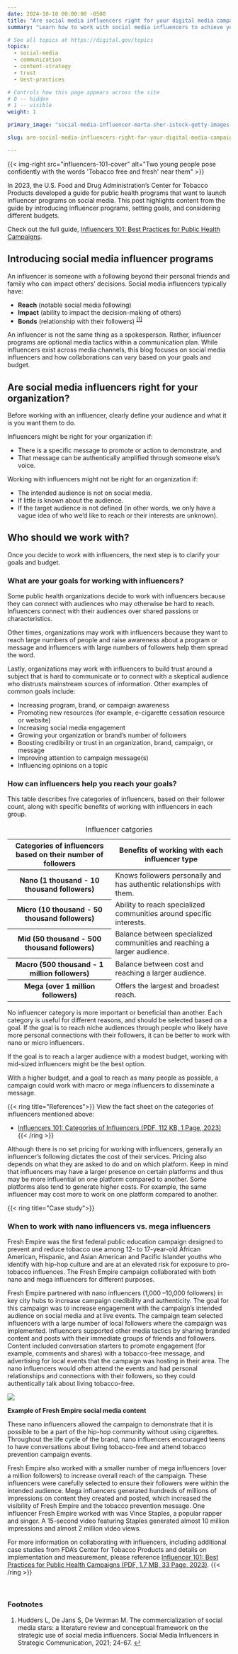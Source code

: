 ```yaml
---
date: 2024-10-10 00:00:00 -0500
title: "Are social media influencers right for your digital media campaign?"
summary: "Learn how to work with social media influencers to achieve your goals, while accounting for different budgets."

# See all topics at https://digital.gov/topics
topics:
  - social-media
  - communication
  - content-strategy
  - trust
  - best-practices

# Controls how this page appears across the site
# 0 -- hidden
# 1 -- visible
weight: 1

primary_image: "social-media-influencer-marta-sher-istock-getty-images-1214053578"

slug: are-social-media-influencers-right-for-your-digital-media-campaign

---
```


{{< img-right src="influencers-101-cover" alt="Two young people pose confidently with the words 'Tobacco free and fresh' near them" >}}

In 2023, the U.S. Food and Drug Administration’s Center for Tobacco Products developed a guide for public health programs that want to launch influencer programs on social media. This post highlights content from the guide by introducing influencer programs, setting goals, and considering different budgets.

Check out the full guide, [Influencers 101: Best Practices for Public Health Campaigns](https://digitalmedia.hhs.gov/tobacco/print_materials/CTP-237?locale=en).

## Introducing social media influencer programs

An influencer is someone with a following beyond their personal friends and family who can impact others’ decisions. Social media influencers typically have:

* **Reach** (notable social media following)
* **Impact** (ability to impact the decision-making of others)
* **Bonds** (relationship with their followers) <sup><a aria-describedby="footnote-label" href="#fn1" id="footnotes-ref1">[1]</a></sup>

An influencer is not the same thing as a spokesperson. Rather, influencer programs are optional media tactics within a communication plan. While influencers exist across media channels, this blog focuses on social media influencers and how collaborations can vary based on your goals and budget.

## Are social media influencers right for your organization?

Before working with an influencer, clearly define your audience and what it is you want them to do.  

Influencers might be right for your organization if: 

* There is a specific message to promote or action to demonstrate, and
* That message can be authentically amplified through someone else’s voice.

Working with influencers might not be right for an organization if: 

* The intended audience is not on social media.
* If little is known about the audience. 
* If the target audience is not defined (in other words, we only have a vague idea of who we’d like to reach or their interests are unknown).

## Who should we work with?

Once you decide to work with influencers, the next step is to clarify your goals and budget. 

### What are your goals for working with influencers?

Some public health organizations decide to work with influencers because they can connect with audiences who may otherwise be hard to reach. Influencers connect with their audiences over shared passions or characteristics. 

Other times, organizations may work with influencers because they want to reach large numbers of people and raise awareness about a program or message and influencers with large numbers of followers help them spread the word. 

Lastly, organizations may work with influencers to build trust around a subject that is hard to communicate or to connect with a skeptical audience who distrusts mainstream sources of information. Other examples of common goals include:

* Increasing program, brand, or campaign awareness
* Promoting new resources (for example, e-cigarette cessation resource or website)
* Increasing social media engagement
* Growing your organization or brand’s number of followers
* Boosting credibility or trust in an organization, brand, campaign, or message
* Improving attention to campaign message(s)
* Influencing opinions on a topic

### How can influencers help you reach your goals?

This table describes five categories of influencers, based on their follower count, along with specific benefits of working with influencers in each group.

<table class="usa-table">
<caption>Influencer catgories</caption>
<thead>
<tr>
<th scope="col">Categories of influencers based on their number of followers</th>
<th scope="col">Benefits of working with each influencer type</th>
</tr>
</thead>
<tbody>
<tr>
<th scope="row"><strong>Nano</strong> (1 thousand - 10 thousand followers)</th>
<td>Knows followers personally and has authentic relationships with them.</td>
</tr>
<tr>
<th scope="row"><strong>Micro</strong> (10 thousand - 50 thousand followers)</th>
<td>Ability to reach specialized communities around specific interests.</td>
</tr>
<tr>
<th scope="row"><strong>Mid</strong> (50 thousand - 500 thousand followers)</th>
<td>Balance between specialized communities and reaching a larger audience.</td>
</tr>
<tr>
<th scope="row"><strong>Macro</strong> (500 thousand - 1 million followers)</th>
<td>Balance between cost and reaching a larger audience. </td>
</tr>
<tr>
<th scope="row"><strong>Mega</strong> (over 1 million followers)</th>
<td>Offers the largest and broadest reach.</td>
</tr>
</tbody>
</table>

No influencer category is more important or beneficial than another. Each category is useful for different reasons, and should be selected based on a goal. If the goal is to reach niche audiences through people who likely have more personal connections with their followers, it can be better to work with nano or micro influencers. 

If the goal is to reach a larger audience with a modest budget, working with mid-sized influencers might be the best option. 

With a higher budget, and a goal to reach as many people as possible, a campaign could work with macro or mega influencers to disseminate a message.

{{< ring title="References">}}
View the fact sheet on the categories of influencers mentioned above:

- [Influencers 101: Categories of Influencers (PDF, 112 KB, 1 Page, 2023)](https://digitalmedia.hhs.gov/tobacco/print_materials/CTP-255?locale=en)
{{< /ring >}}

Although there is no set pricing for working with influencers, generally an influencer’s following dictates the cost of their services. Pricing also depends on what they are asked to do and on which platform. Keep in mind that influencers may have a larger presence on certain platforms and thus may be more influential on one platform compared to another. Some platforms also tend to generate higher costs. For example, the same influencer may cost more to work on one platform compared to another.

{{< ring title="Case study">}}
### When to work with nano influencers vs. mega influencers

Fresh Empire was the first federal public education campaign designed to prevent and reduce tobacco use among 12- to 17-year-old African American, Hispanic, and Asian American and Pacific Islander youths who identify with hip-hop culture and are at an elevated risk for exposure to pro-tobacco influences. The Fresh Empire campaign collaborated with both nano and mega influencers for different purposes.

Fresh Empire partnered with nano influencers (1,000 –10,000 followers) in key city hubs to increase campaign credibility and authenticity. The goal for this campaign was to increase engagement with the campaign’s intended audience on social media and at live events. The campaign team selected influencers with a large number of local followers where the campaign was implemented. Influencers supported other media tactics by sharing branded content and posts with their immediate groups of friends and followers. Content included conversation starters to promote engagement (for example, comments and shares) with a tobacco-free message, and advertising for local events that the campaign was hosting in their area. The nano influencers would often attend the events and had personal relationships and connections with their followers, so they could authentically talk about living tobacco-free.

<img src="https://s3.amazonaws.com/digitalgov/fda-hhs-influencers-101-tobacco-free-fresh.png" style="text-align: center;">

**Example of Fresh Empire social media content**

These nano influencers allowed the campaign to demonstrate that it is possible to be a part of the hip-hop community without using cigarettes. Throughout the life cycle of the brand, nano influencers encouraged teens to have conversations about living tobacco-free and attend tobacco prevention campaign events.

Fresh Empire also worked with a smaller number of mega influencers (over a million followers) to increase overall reach of the campaign. These influencers were carefully selected to ensure their followers were within the intended audience. Mega influencers generated hundreds of millions of impressions on content they created and posted, which increased the visibility of Fresh Empire and the tobacco prevention message. One influencer Fresh Empire worked with was Vince Staples, a popular rapper and singer. A 15-second video featuring Staples generated almost 10 million impressions and almost 2 million video views.

For more information on collaborating with influencers, including additional case studies from FDA’s Center for Tobacco Products and details on implementation and measurement, please reference [Influencer 101: Best Practices for Public Health Campaigns (PDF, 1.7 MB, 33 Page, 2023)](https://digitalmedia.hhs.gov/tobacco/print_materials/CTP-237?locale=en).
{{< /ring >}}

<br>

<div class="dg-footnote">
<h3 class="dg-footnote__heading" id="footnote-label">Footnotes</h3>
<ol class="dg-footnote__list">
<li class="dg-footnote__list-item" id="fn1">Hudders L, De Jans S, De Veirman M. The commercialization of social media stars: a literature review and conceptual framework on the strategic use of social media influencers. Social Media Influencers in Strategic Communication, 2021; 24-67. <a href="#footnotes-ref1" aria-label="Back to content">↩</a></li>
</ol>
</div>
